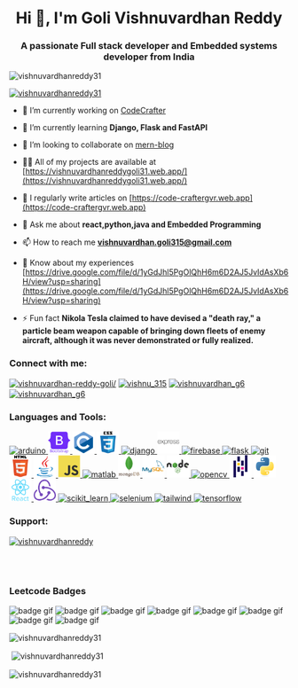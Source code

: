<h1 align="center">Hi 👋, I'm Goli Vishnuvardhan Reddy</h1>
<h3 align="center">A passionate Full stack developer and Embedded systems developer from India</h3>

<p align="left"> <img src="https://komarev.com/ghpvc/?username=vishnuvardhanreddy31&label=Profile%20views&color=0e75b6&style=flat" alt="vishnuvardhanreddy31" /> </p>

<p align="left"> <a href="https://github.com/ryo-ma/github-profile-trophy"><img src="https://github-profile-trophy.vercel.app/?username=vishnuvardhanreddy31" alt="vishnuvardhanreddy31" /></a> </p>

- 🔭 I’m currently working on [CodeCrafter](https://code-craftergvr.web.app)

- 🌱 I’m currently learning **Django, Flask and FastAPI**

- 👯 I’m looking to collaborate on [mern-blog](https://code-craftergvr.web.app)

- 👨‍💻 All of my projects are available at [https://vishnuvardhanreddygoli31.web.app/](https://vishnuvardhanreddygoli31.web.app/)

- 📝 I regularly write articles on [https://code-craftergvr.web.app](https://code-craftergvr.web.app)

- 💬 Ask me about **react,python,java and Embedded Programming**

- 📫 How to reach me **vishnuvardhan.goli315@gmail.com**

- 📄 Know about my experiences [https://drive.google.com/file/d/1yGdJhl5PgOlQhH6m6D2AJ5JvIdAsXb6H/view?usp=sharing](https://drive.google.com/file/d/1yGdJhl5PgOlQhH6m6D2AJ5JvIdAsXb6H/view?usp=sharing)

- ⚡ Fun fact **Nikola Tesla claimed to have devised a "death ray," a particle beam weapon capable of bringing down fleets of enemy aircraft, although it was never demonstrated or fully realized.**

<h3 align="left">Connect with me:</h3>
<p align="left">
<a href="https://linkedin.com/in/vishnuvardhan-reddy-goli/" target="blank"><img align="center" src="https://raw.githubusercontent.com/rahuldkjain/github-profile-readme-generator/master/src/images/icons/Social/linked-in-alt.svg" alt="vishnuvardhan-reddy-goli/" height="30" width="40" /></a>
<a href="https://www.codechef.com/users/vishnu_315" target="blank"><img align="center" src="https://cdn.jsdelivr.net/npm/simple-icons@3.1.0/icons/codechef.svg" alt="vishnu_315" height="30" width="40" /></a>
<a href="https://www.hackerrank.com/vishnuvardhan_g6" target="blank"><img align="center" src="https://raw.githubusercontent.com/rahuldkjain/github-profile-readme-generator/master/src/images/icons/Social/hackerrank.svg" alt="vishnuvardhan_g6" height="30" width="40" /></a>
<a href="https://www.leetcode.com/vishnuvardhan_g6" target="blank"><img align="center" src="https://raw.githubusercontent.com/rahuldkjain/github-profile-readme-generator/master/src/images/icons/Social/leet-code.svg" alt="vishnuvardhan_g6" height="30" width="40" /></a>
</p>

<h3 align="left">Languages and Tools:</h3>
<p align="left"> <a href="https://www.arduino.cc/" target="_blank" rel="noreferrer"> <img src="https://cdn.worldvectorlogo.com/logos/arduino-1.svg" alt="arduino" width="40" height="40"/> </a> <a href="https://getbootstrap.com" target="_blank" rel="noreferrer"> <img src="https://raw.githubusercontent.com/devicons/devicon/master/icons/bootstrap/bootstrap-plain-wordmark.svg" alt="bootstrap" width="40" height="40"/> </a> <a href="https://www.cprogramming.com/" target="_blank" rel="noreferrer"> <img src="https://raw.githubusercontent.com/devicons/devicon/master/icons/c/c-original.svg" alt="c" width="40" height="40"/> </a> <a href="https://www.w3schools.com/css/" target="_blank" rel="noreferrer"> <img src="https://raw.githubusercontent.com/devicons/devicon/master/icons/css3/css3-original-wordmark.svg" alt="css3" width="40" height="40"/> </a> <a href="https://www.djangoproject.com/" target="_blank" rel="noreferrer"> <img src="https://cdn.worldvectorlogo.com/logos/django.svg" alt="django" width="40" height="40"/> </a> <a href="https://expressjs.com" target="_blank" rel="noreferrer"> <img src="https://raw.githubusercontent.com/devicons/devicon/master/icons/express/express-original-wordmark.svg" alt="express" width="40" height="40"/> </a> <a href="https://firebase.google.com/" target="_blank" rel="noreferrer"> <img src="https://www.vectorlogo.zone/logos/firebase/firebase-icon.svg" alt="firebase" width="40" height="40"/> </a> <a href="https://flask.palletsprojects.com/" target="_blank" rel="noreferrer"> <img src="https://www.vectorlogo.zone/logos/pocoo_flask/pocoo_flask-icon.svg" alt="flask" width="40" height="40"/> </a> <a href="https://git-scm.com/" target="_blank" rel="noreferrer"> <img src="https://www.vectorlogo.zone/logos/git-scm/git-scm-icon.svg" alt="git" width="40" height="40"/> </a> <a href="https://www.w3.org/html/" target="_blank" rel="noreferrer"> <img src="https://raw.githubusercontent.com/devicons/devicon/master/icons/html5/html5-original-wordmark.svg" alt="html5" width="40" height="40"/> </a> <a href="https://www.java.com" target="_blank" rel="noreferrer"> <img src="https://raw.githubusercontent.com/devicons/devicon/master/icons/java/java-original.svg" alt="java" width="40" height="40"/> </a> <a href="https://developer.mozilla.org/en-US/docs/Web/JavaScript" target="_blank" rel="noreferrer"> <img src="https://raw.githubusercontent.com/devicons/devicon/master/icons/javascript/javascript-original.svg" alt="javascript" width="40" height="40"/> </a> <a href="https://www.mathworks.com/" target="_blank" rel="noreferrer"> <img src="https://upload.wikimedia.org/wikipedia/commons/2/21/Matlab_Logo.png" alt="matlab" width="40" height="40"/> </a> <a href="https://www.mongodb.com/" target="_blank" rel="noreferrer"> <img src="https://raw.githubusercontent.com/devicons/devicon/master/icons/mongodb/mongodb-original-wordmark.svg" alt="mongodb" width="40" height="40"/> </a> <a href="https://www.mysql.com/" target="_blank" rel="noreferrer"> <img src="https://raw.githubusercontent.com/devicons/devicon/master/icons/mysql/mysql-original-wordmark.svg" alt="mysql" width="40" height="40"/> </a> <a href="https://nodejs.org" target="_blank" rel="noreferrer"> <img src="https://raw.githubusercontent.com/devicons/devicon/master/icons/nodejs/nodejs-original-wordmark.svg" alt="nodejs" width="40" height="40"/> </a> <a href="https://opencv.org/" target="_blank" rel="noreferrer"> <img src="https://www.vectorlogo.zone/logos/opencv/opencv-icon.svg" alt="opencv" width="40" height="40"/> </a> <a href="https://pandas.pydata.org/" target="_blank" rel="noreferrer"> <img src="https://raw.githubusercontent.com/devicons/devicon/2ae2a900d2f041da66e950e4d48052658d850630/icons/pandas/pandas-original.svg" alt="pandas" width="40" height="40"/> </a> <a href="https://www.python.org" target="_blank" rel="noreferrer"> <img src="https://raw.githubusercontent.com/devicons/devicon/master/icons/python/python-original.svg" alt="python" width="40" height="40"/> </a> <a href="https://reactjs.org/" target="_blank" rel="noreferrer"> <img src="https://raw.githubusercontent.com/devicons/devicon/master/icons/react/react-original-wordmark.svg" alt="react" width="40" height="40"/> </a> <a href="https://redux.js.org" target="_blank" rel="noreferrer"> <img src="https://raw.githubusercontent.com/devicons/devicon/master/icons/redux/redux-original.svg" alt="redux" width="40" height="40"/> </a> <a href="https://scikit-learn.org/" target="_blank" rel="noreferrer"> <img src="https://upload.wikimedia.org/wikipedia/commons/0/05/Scikit_learn_logo_small.svg" alt="scikit_learn" width="40" height="40"/> </a> <a href="https://www.selenium.dev" target="_blank" rel="noreferrer"> <img src="https://raw.githubusercontent.com/detain/svg-logos/780f25886640cef088af994181646db2f6b1a3f8/svg/selenium-logo.svg" alt="selenium" width="40" height="40"/> </a> <a href="https://tailwindcss.com/" target="_blank" rel="noreferrer"> <img src="https://www.vectorlogo.zone/logos/tailwindcss/tailwindcss-icon.svg" alt="tailwind" width="40" height="40"/> </a> <a href="https://www.tensorflow.org" target="_blank" rel="noreferrer"> <img src="https://www.vectorlogo.zone/logos/tensorflow/tensorflow-icon.svg" alt="tensorflow" width="40" height="40"/> </a> </p>

<h3 align="left">Support:</h3>
<p><a href="https://www.buymeacoffee.com/vishnuvardhanreddy"> <img align="center" src="https://cdn.buymeacoffee.com/buttons/v2/default-yellow.png" height="50" width="210" alt="vishnuvardhanreddy" /></a></p><br><br>

<h3>Leetcode Badges</h3>
<img src="https://assets.leetcode.com/static_assets/marketing/2023-100.gif" alt="badge gif" class="z-modal-6 h-[120px] w-[120px]">
<img src="https://assets.leetcode.com/static_assets/marketing/2023-50.gif" alt="badge gif" class="z-modal-6 h-[120px] w-[120px]">
<img src="https://assets.leetcode.com/static_assets/marketing/2024-50.gif" alt="badge gif" class="z-modal-6 h-[120px] w-[120px]">
<img src="https://leetcode.com/static/images/badges/2023/gif/2023-08.gif" alt="badge gif" class="z-modal-6 h-[120px] w-[120px]">
<img src="https://leetcode.com/static/images/badges/2023/gif/2023-09.gif" alt="badge gif" class="z-modal-6 h-[120px] w-[120px]">
<img src="https://leetcode.com/static/images/badges/2023/gif/2023-10.gif" alt="badge gif" class="z-modal-6 h-[120px] w-[120px]">
<img src="https://leetcode.com/static/images/badges/2023/gif/2023-11.gif" alt="badge gif" class="z-modal-6 h-[120px] w-[120px]">
<img src="https://leetcode.com/static/images/badges/2023/gif/2023-12.gif" alt="badge gif" class="z-modal-6 h-[120px] w-[120px]">

<p><img align="center" src="https://github-readme-stats.vercel.app/api/top-langs?username=vishnuvardhanreddy31&show_icons=true&locale=en&layout=compact" alt="vishnuvardhanreddy31" /></p>

<p>&nbsp;<img align="center" src="https://github-readme-stats.vercel.app/api?username=vishnuvardhanreddy31&show_icons=true&locale=en" alt="vishnuvardhanreddy31" /></p>

<p><img align="center" src="https://github-readme-streak-stats.herokuapp.com/?user=vishnuvardhanreddy31&" alt="vishnuvardhanreddy31" /></p>
